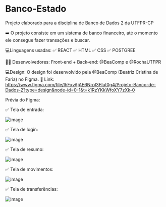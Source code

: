 # Banco-Estado
Projeto elaborado para a disciplina de Banco de Dados 2 da UTFPR-CP

➡️ O projeto consiste em um sistema de banco financeiro, até o momento ele consegue fazer transações e buscar.

💻Linguagens usadas:
    ✅ REACT
    ✅ HTML
    ✅ CSS
    ✅ POSTGREE

👨‍💻 Desenvolvedores:
    Front-end + Back-end: @BeaComp e @RochaUTFPR

💻Design:
  O design foi desenvolvido pela @BeaComp (Beatriz Cristina de Faria) no Figma.
  🔗 Link: https://www.figma.com/file/lhFxvAjAE6NrpI3FIut0g4/Projeto-Banco-de-Dados-2?type=design&node-id=0-1&t=k1RzYKkWfoXY7zXk-0 

  Prévia do Figma:
  
  ✅ Tela de entrada:
  
  ![image](https://github.com/BeaComp/Banco-Estado/assets/102777924/d73dc1a5-bb18-436b-9beb-f9f148c58881)

  ✅ Tela de login:
  
  ![image](https://github.com/BeaComp/Banco-Estado/assets/102777924/3b34a86c-12d5-4029-93e5-a6289f41b6c0)

  ✅ Tela de resumo:
  
  ![image](https://github.com/BeaComp/Banco-Estado/assets/102777924/9cb6867b-3c3b-47a5-92cc-ecd8d7389a2c)

  ✅ Tela de movimentos:
  
  ![image](https://github.com/BeaComp/Banco-Estado/assets/102777924/d72846af-cac3-49fd-9f5b-6580ae214ddb)

  ✅ Tela de transferências:
  
  ![image](https://github.com/BeaComp/Banco-Estado/assets/102777924/ae49c79a-a3eb-4abb-a91a-e121f1a6fdd5)








